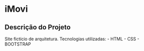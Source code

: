 # iMovi
## Descrição do Projeto
<p>Site fictício de arquitetura.
 Tecnologias utilizadas:
  - HTML
  - CSS
  - BOOTSTRAP</p>
  
